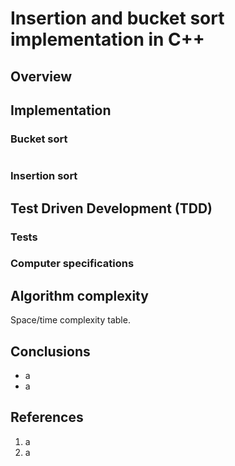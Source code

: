 # Insertion and bucket sort implementation in C++

## Overview

## Implementation

### Bucket sort

![]()

### Insertion sort

## Test Driven Development (TDD)

### Tests

### Computer specifications

## Algorithm complexity

Space/time complexity table.

## Conclusions

* a
* a

## References

1. a
2. a
